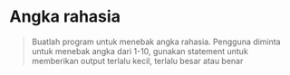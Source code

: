 # Angka rahasia

> Buatlah program untuk menebak angka rahasia. Pengguna diminta untuk menebak angka dari 1-10, gunakan statement untuk memberikan output terlalu kecil,
> terlalu besar atau benar